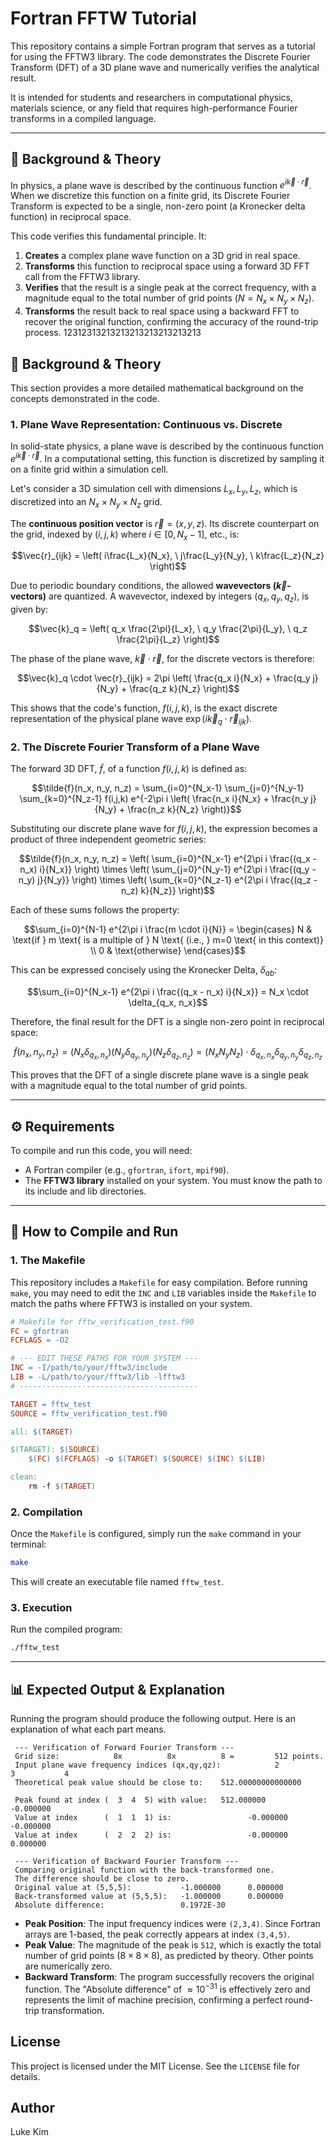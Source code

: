 # Fortran FFTW Tutorial

This repository contains a simple Fortran program that serves as a tutorial for using the FFTW3 library. The code demonstrates the Discrete Fourier Transform (DFT) of a 3D plane wave and numerically verifies the analytical result.

It is intended for students and researchers in computational physics, materials science, or any field that requires high-performance Fourier transforms in a compiled language.

---

## 📖 Background & Theory

In physics, a plane wave is described by the continuous function $e^{i\vec{k} \cdot \vec{r}}$. When we discretize this function on a finite grid, its Discrete Fourier Transform is expected to be a single, non-zero point (a Kronecker delta function) in reciprocal space.

This code verifies this fundamental principle. It:
1.  **Creates** a complex plane wave function on a 3D grid in real space.
2.  **Transforms** this function to reciprocal space using a forward 3D FFT call from the FFTW3 library.
3.  **Verifies** that the result is a single peak at the correct frequency, with a magnitude equal to the total number of grid points ($N = N_x \times N_y \times N_z$).
4.  **Transforms** the result back to real space using a backward FFT to recover the original function, confirming the accuracy of the round-trip process.
12312313213213213213213213213
## 📖 Background & Theory

This section provides a more detailed mathematical background on the concepts demonstrated in the code.

### 1. Plane Wave Representation: Continuous vs. Discrete

In solid-state physics, a plane wave is described by the continuous function $e^{i\vec{k} \cdot \vec{r}}$. In a computational setting, this function is discretized by sampling it on a finite grid within a simulation cell.

Let's consider a 3D simulation cell with dimensions $L_x, L_y, L_z$, which is discretized into an $N_x \times N_y \times N_z$ grid.

The **continuous position vector** is $\vec{r} = (x, y, z)$. Its discrete counterpart on the grid, indexed by $(i,j,k)$ where $i \in [0, N_x-1]$, etc., is:
```math
\vec{r}_{ijk} = \left( i\frac{L_x}{N_x}, \ j\frac{L_y}{N_y}, \ k\frac{L_z}{N_z} \right)
```

Due to periodic boundary conditions, the allowed **wavevectors ($\vec{k}$-vectors)** are quantized. A wavevector, indexed by integers $(q_x, q_y, q_z)$, is given by:
```math
\vec{k}_q = \left( q_x \frac{2\pi}{L_x}, \ q_y \frac{2\pi}{L_y}, \ q_z \frac{2\pi}{L_z} \right)
```
The phase of the plane wave, $\vec{k} \cdot \vec{r}$, for the discrete vectors is therefore:
```math
\vec{k}_q \cdot \vec{r}_{ijk} = 2\pi \left( \frac{q_x i}{N_x} + \frac{q_y j}{N_y} + \frac{q_z k}{N_z} \right)
```
This shows that the code's function, $f(i,j,k)$, is the exact discrete representation of the physical plane wave $\exp(i\vec{k}_q \cdot \vec{r}_{ijk})$.

### 2. The Discrete Fourier Transform of a Plane Wave

The forward 3D DFT, $\tilde{f}$, of a function $f(i,j,k)$ is defined as:
```math
\tilde{f}(n_x, n_y, n_z) = \sum_{i=0}^{N_x-1} \sum_{j=0}^{N_y-1} \sum_{k=0}^{N_z-1} f(i,j,k) e^{-2\pi i \left( \frac{n_x i}{N_x} + \frac{n_y j}{N_y} + \frac{n_z k}{N_z} \right)}
```
Substituting our discrete plane wave for $f(i,j,k)$, the expression becomes a product of three independent geometric series:
```math
\tilde{f}(n_x, n_y, n_z) = \left( \sum_{i=0}^{N_x-1} e^{2\pi i \frac{(q_x - n_x) i}{N_x}} \right) \times \left( \sum_{j=0}^{N_y-1} e^{2\pi i \frac{(q_y - n_y) j}{N_y}} \right) \times \left( \sum_{k=0}^{N_z-1} e^{2\pi i \frac{(q_z - n_z) k}{N_z}} \right)
```
Each of these sums follows the property:
```math
\sum_{i=0}^{N-1} e^{2\pi i \frac{m \cdot i}{N}} = 
\begin{cases} 
N & \text{if } m \text{ is a multiple of } N \text{ (i.e., } m=0 \text{ in this context)} \\
0 & \text{otherwise} 
\end{cases}
```
This can be expressed concisely using the Kronecker Delta, $\delta_{ab}$:
```math
\sum_{i=0}^{N_x-1} e^{2\pi i \frac{(q_x - n_x) i}{N_x}} = N_x \cdot \delta_{q_x, n_x}
```
Therefore, the final result for the DFT is a single non-zero point in reciprocal space:
```math
\tilde{f}(n_x, n_y, n_z) = (N_x \delta_{q_x, n_x}) (N_y \delta_{q_y, n_y}) (N_z \delta_{q_z, n_z}) = (N_x N_y N_z) \cdot \delta_{q_x, n_x} \delta_{q_y, n_y} \delta_{q_z, n_z}
```
This proves that the DFT of a single discrete plane wave is a single peak with a magnitude equal to the total number of grid points.



---

## ⚙️ Requirements

To compile and run this code, you will need:
* A Fortran compiler (e.g., `gfortran`, `ifort`, `mpif90`).
* The **FFTW3 library** installed on your system. You must know the path to its include and lib directories.

---

## 🚀 How to Compile and Run

### 1. The Makefile
This repository includes a `Makefile` for easy compilation. Before running `make`, you may need to edit the `INC` and `LIB` variables inside the `Makefile` to match the paths where FFTW3 is installed on your system.

```makefile
# Makefile for fftw_verification_test.f90
FC = gfortran
FCFLAGS = -O2

# --- EDIT THESE PATHS FOR YOUR SYSTEM ---
INC = -I/path/to/your/fftw3/include
LIB = -L/path/to/your/fftw3/lib -lfftw3
# ----------------------------------------

TARGET = fftw_test
SOURCE = fftw_verification_test.f90

all: $(TARGET)

$(TARGET): $(SOURCE)
	$(FC) $(FCFLAGS) -o $(TARGET) $(SOURCE) $(INC) $(LIB)

clean:
	rm -f $(TARGET)
```

### 2. Compilation
Once the `Makefile` is configured, simply run the `make` command in your terminal:
```bash
make
```
This will create an executable file named `fftw_test`.

### 3. Execution
Run the compiled program:
```bash
./fftw_test
```

---

## 📊 Expected Output & Explanation

Running the program should produce the following output. Here is an explanation of what each part means.

```
 --- Verification of Forward Fourier Transform ---
 Grid size:            8x          8x          8 =         512 points.
 Input plane wave frequency indices (qx,qy,qz):            2           3           4
 Theoretical peak value should be close to:    512.00000000000000

 Peak found at index (  3  4  5) with value:   512.000000     -0.000000
 Value at index      (  1  1  1) is:                 -0.000000     -0.000000
 Value at index      (  2  2  2) is:                 -0.000000      0.000000

 --- Verification of Backward Fourier Transform ---
 Comparing original function with the back-transformed one.
 The difference should be close to zero.
 Original value at (5,5,5):           -1.000000      0.000000
 Back-transformed value at (5,5,5):   -1.000000      0.000000
 Absolute difference:                 0.1972E-30
```

* **Peak Position**: The input frequency indices were `(2,3,4)`. Since Fortran arrays are 1-based, the peak correctly appears at index `(3,4,5)`.
* **Peak Value**: The magnitude of the peak is `512`, which is exactly the total number of grid points ($8 \times 8 \times 8$), as predicted by theory. Other points are numerically zero.
* **Backward Transform**: The program successfully recovers the original function. The "Absolute difference" of $\approx 10^{-31}$ is effectively zero and represents the limit of machine precision, confirming a perfect round-trip transformation.

## License
This project is licensed under the MIT License. See the `LICENSE` file for details.
## Author
Luke Kim
